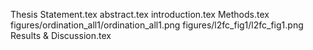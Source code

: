 Thesis Statement.tex
abstract.tex
introduction.tex
Methods.tex
figures/ordination_all1/ordination_all1.png
figures/l2fc_fig1/l2fc_fig1.png
Results & Discussion.tex

